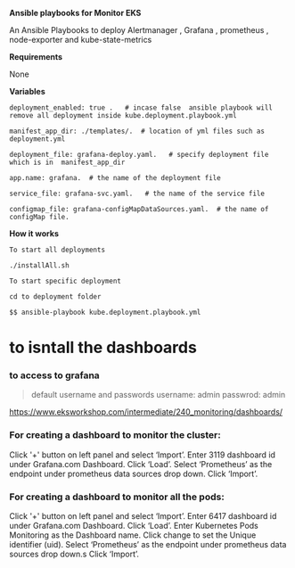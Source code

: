 **Ansible playbooks for Monitor EKS**
 
An Ansible Playbooks to deploy Alertmanager , Grafana , prometheus , node-exporter and kube-state-metrics

**Requirements**
 
None

**Variables**
```
deployment_enabled: true .   # incase false  ansible playbook will remove all deployment inside kube.deployment.playbook.yml

manifest_app_dir: ./templates/.  # location of yml files such as deployment.yml 

deployment_file: grafana-deploy.yaml.   # specify deployment file which is in  manifest_app_dir

app.name: grafana.  # the name of the deployment file 

service_file: grafana-svc.yaml.   # the name of the service file

configmap_file: grafana-configMapDataSources.yaml.  # the name of configMap file. 
```
**How it works**
```
To start all deployments

./installAll.sh

 ```
 ```
To start specific deployment 

cd to deployment folder

$$ ansible-playbook kube.deployment.playbook.yml
```


# to isntall the dashboards 

### to access to grafana
> default username and passwords
username: admin
passwrod: admin


https://www.eksworkshop.com/intermediate/240_monitoring/dashboards/

### For creating a dashboard to monitor the cluster:

Click '+' button on left panel and select ‘Import’.
Enter 3119 dashboard id under Grafana.com Dashboard.
Click ‘Load’.
Select ‘Prometheus’ as the endpoint under prometheus data sources drop down.
Click ‘Import’.

###  For creating a dashboard to monitor all the pods:

Click '+' button on left panel and select ‘Import’.
Enter 6417 dashboard id under Grafana.com Dashboard.
Click ‘Load’.
Enter Kubernetes Pods Monitoring as the Dashboard name.
Click change to set the Unique identifier (uid).
Select ‘Prometheus’ as the endpoint under prometheus data sources drop down.s
Click ‘Import’.

